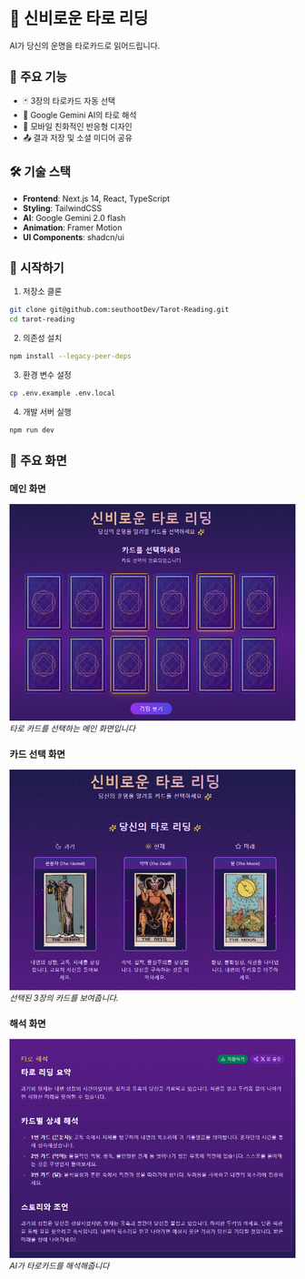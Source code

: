 # 🔮 신비로운 타로 리딩

AI가 당신의 운명을 타로카드로 읽어드립니다.

## 🌟 주요 기능

- 🃏 3장의 타로카드 자동 선택
- 🤖 Google Gemini AI의 타로 해석
- 📱 모바일 친화적인 반응형 디자인
- 📤 결과 저장 및 소셜 미디어 공유

## 🛠 기술 스택

- **Frontend**: Next.js 14, React, TypeScript
- **Styling**: TailwindCSS
- **AI**: Google Gemini 2.0 flash
- **Animation**: Framer Motion
- **UI Components**: shadcn/ui

## 🚀 시작하기

1. 저장소 클론

```bash
git clone git@github.com:seuthootDev/Tarot-Reading.git
cd tarot-reading
```

2. 의존성 설치

```bash
npm install --legacy-peer-deps
```

3. 환경 변수 설정

```bash
cp .env.example .env.local
```

4. 개발 서버 실행

```bash
npm run dev
```


## 📱 주요 화면

### 메인 화면
![메인 화면](/screenshots/1.png)
*타로 카드를 선택하는 메인 화면입니다*

### 카드 선택 화면
![카드 선택](/screenshots/2.png)
*선택된 3장의 카드를 보여줍니다.*

### 해석 화면
![타로 해석](/screenshots/3.png)
*AI가 타로카드를 해석해줍니다*

